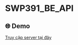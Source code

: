 # SWP391_BE_API
## 🌐 Demo

[Truy cập server tại đây](https://swp391-be-api.onrender.com/swagger/index.html)
